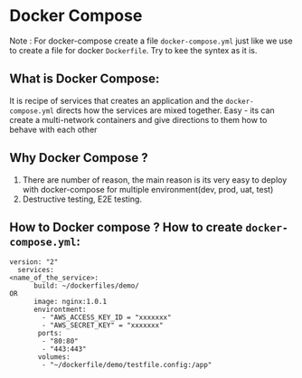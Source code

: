 # Docker Compose


Note : For docker-compose create a file `docker-compose.yml` just like we use to create a file for docker `Dockerfile`. Try to kee the syntex as it is.

## What is Docker Compose:
  It is recipe of services that creates an application and the `docker-compose.yml` directs how the services are mixed together. Easy - its can create a multi-network containers and give directions to them how to behave with each other
  
  
## Why Docker Compose ?

1. There are number of reason, the main reason is its very easy to deploy with docker-compose for multiple environment(dev, prod, uat, test)
2. Destructive testing, E2E testing.


## How to Docker compose ? How to create `docker-compose.yml`: 
```
version: "2"
  services: 
<name_of_the_service>:
      build: ~/dockerfiles/demo/
OR
      image: nginx:1.0.1
      environtment:
        - "AWS_ACCESS_KEY_ID = "xxxxxxx"
        - "AWS_SECRET_KEY" = "xxxxxxx"
       ports:
        - "80:80"
        - "443:443"
       volumes:
        - "~/dockerfile/demo/testfile.config:/app"
        
```
